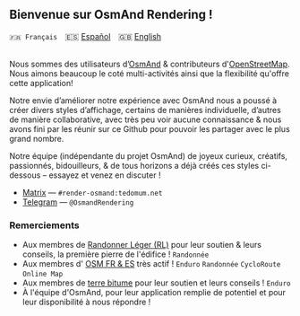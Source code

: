 ## Bienvenue sur OsmAnd Rendering ! 

`🇫🇷 Français`&emsp;🇪🇸 [Español](https://github.dev/OsmAnd-Rendering/.github/blob/main/profile/README_ES.md)&emsp;🇬🇧 [English](https://github.dev/OsmAnd-Rendering/.github/blob/main/profile/README_EN.md)<br><br>


Nous sommes des utilisateurs d’[OsmAnd](https://osmand.net/) & contributeurs d'[OpenStreetMap](https://www.openstreetmap.org/). Nous aimons beaucoup le coté multi-activités ainsi que la flexibilité qu'offre cette application!

Notre envie d’améliorer notre expérience avec OsmAnd nous a poussé à créer divers styles d’affichage, certains de manières individuelle, d’autres de manière collaborative, avec très peu voir aucune connaissance & nous avons fini par les réunir sur ce Github pour pouvoir les partager avec le plus grand nombre.

Notre équipe (indépendante du projet OsmAnd) de joyeux curieux, créatifs, passionnés, bidouilleurs, & de tous horizons a déjà créés ces styles ci-dessous – essayez et venez en discuter !

- [Matrix](https://matrix.to/#/#render-osmand:tedomum.net) — `#render-osmand:tedomum.net`
- [Telegram](https://t.me/OsmandRendering) — `@OsmandRendering`


### Remerciements
- Aux membres de [Randonner Léger (RL)](https://www.randonner-leger.org/) pour leur soutien & leurs conseils, la première pierre de l'édifice ! `Randonnée`
- Aux membres d' [OSM FR & ES](https://www.openstreetmap.org/) très actif ! `Enduro` `Randonnée` `CycloRoute` `Online Map`
- Aux membres de [terre bitume](https://www.terre-bitume.org/) pour leur soutien et leurs conseils ! `Enduro`
- À l'équipe d'OsmAnd, pour leur application remplie de potentiel et pour leur disponibilité à nous répondre !

